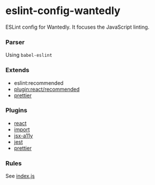 # eslint-config-wantedly

ESLint config for Wantedly. It focuses the JavaScript linting.

### Parser

Using `babel-eslint`

### Extends

- eslint:recommended
- [plugin:react/recommended](https://github.com/yannickcr/eslint-plugin-react#recommended)
- [prettier](https://github.com/prettier/eslint-plugin-prettier#recommended-configuration)

### Plugins

- [react](https://github.com/yannickcr/eslint-plugin-react)
- [import](https://github.com/benmosher/eslint-plugin-import)
- [jsx-a11y](https://github.com/evcohen/eslint-plugin-jsx-a11y)
- [jest](https://github.com/jest-community/eslint-plugin-jest)
- [prettier](https://github.com/prettier/eslint-plugin-prettier)

### Rules

See [index.js](https://github.com/wantedly/frolint/blob/master/packages/eslint-config-wantedly/index.js#L21-L117)
